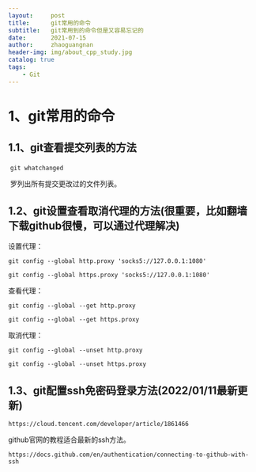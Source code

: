 ```yaml
---
layout:     post
title:      git常用的命令
subtitle:   git常用到的命令但是又容易忘记的
date:       2021-07-15
author:     zhaoguangnan
header-img: img/about_cpp_study.jpg
catalog: true
tags:
    - Git
---
```


# 1、git常用的命令

## 1.1、git查看提交列表的方法

​		`git whatchanged`

​		罗列出所有提交更改过的文件列表。

## 1.2、git设置查看取消代理的方法(很重要，比如翻墙下载github很慢，可以通过代理解决)

设置代理：

`git config --global http.proxy 'socks5://127.0.0.1:1080' `

`git config --global https.proxy 'socks5://127.0.0.1:1080'`


查看代理：

`git config --global --get http.proxy`

`git config --global --get https.proxy`


取消代理：

`git config --global --unset http.proxy`

`git config --global --unset https.proxy`

## 1.3、git配置ssh免密码登录方法(2022/01/11最新更新)

`https://cloud.tencent.com/developer/article/1861466`

github官网的教程适合最新的ssh方法。

`https://docs.github.com/en/authentication/connecting-to-github-with-ssh`

